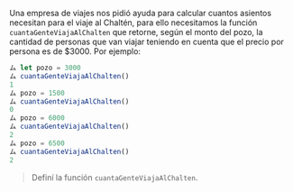 Una empresa de viajes nos pidió ayuda para calcular cuantos asientos necesitan para el viaje al Chaltén, para ello necesitamos la función `cuantaGenteViajaAlChalten` que retorne, según el monto del pozo, la cantidad de personas que van viajar teniendo en cuenta que el precio por persona es de $3000.
Por ejemplo:

```javascript
ム let pozo = 3000
ム cuantaGenteViajaAlChalten()
1
ム pozo = 1500
ム cuantaGenteViajaAlChalten()
0
ム pozo = 6000
ム cuantaGenteViajaAlChalten()
2
ム pozo = 6500
ム cuantaGenteViajaAlChalten()
2
```

> Definí la función `cuantaGenteViajaAlChalten`.

